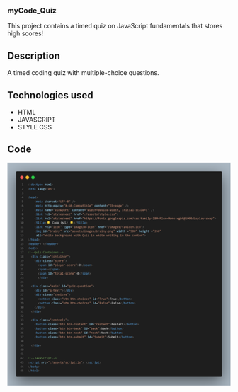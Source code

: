 ### myCode_Quiz
This project contains a timed quiz on JavaScript fundamentals that stores high scores!

## Description 
A timed coding quiz with multiple-choice questions.

## Technologies used 
* HTML
* JAVASCRIPT
* STYLE CSS

## Code 

![](assets/images/code%20snap.png)


